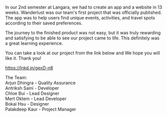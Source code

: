 In our 2nd semester at Langara, we had to create an app and a website in 13 weeks. Wanderlust was our team's first project that was officially published. The app was to help users find unique events, activities, and travel spots according to their saved preferences. 

The journey to the finished product was not easy, but it was truly rewarding and satisfying to be able to see our project came to life. This definitely was a great learning experience.

You can take a look at our project from the link below and We hope you will like it. Thank you!

https://lnkd.in/gexD-n8



The Team: <br />
Arjun Dhingra - Quality Assurance <br />
Antriksh Saini - Developer <br />
Chloe Bui - Lead Designer <br />
Mert Oktem - Lead Developer <br />
Bokai Hsu - Designer <br />
Palakdeep Kaur - Project Manager 
